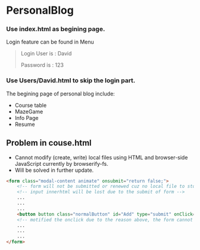 # PersonalBlog
### Use index.html as begining page. ###
Login feature can be found in Menu
> Login
> User is : David
> <p>Password is : 123</p>
### Use Users/David.html to skip the login part. ###
The begining page of personal blog
include:
+ Course table
+ MazeGame
+ Info Page
+ Resume

## Problem in couse.html
+ Cannot modify (create, write) local files using HTML and browser-side JavaScript currently by browserify-fs.
+ Will be solved in further update.
```html
<form class="modal-content animate" onsubmit="return false;"> 
    <!-- form will not be submitted or renewed cuz no local file to store the data-->
    <!-- input innerhtml will be lost due to the submit of form -->
    ...
    ...
    ...
    <button button class="normalButton" id="Add" type="submit" onClick="document.getElementById('Course').style.display='none'">Add</button></a>
    <!-- motified the onclick due to the reason above, the form cannot be closed by itself -->
    ...
    ...
    ...
</form>
```
